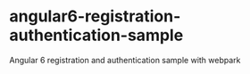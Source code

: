 # angular6-registration-authentication-sample
Angular 6 registration and authentication sample with webpark
